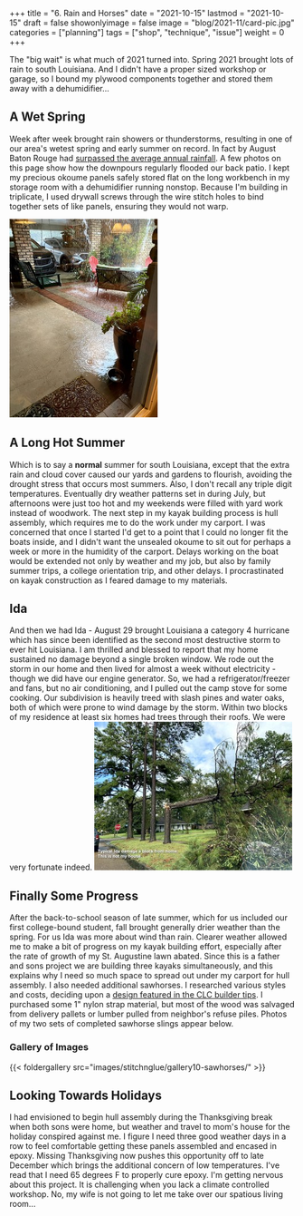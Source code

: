 +++
title = "6. Rain and Horses"
date = "2021-10-15"
lastmod = "2021-10-15"
draft = false
showonlyimage = false
image = "blog/2021-11/card-pic.jpg"
categories = ["planning"]
tags = ["shop", "technique", "issue"]
weight = 0
+++

The "big wait" is what much of 2021 turned into.
Spring 2021 brought lots of rain to south Louisiana.<!--more--> And I didn't have a proper sized workshop or garage, so I bound my plywood components together and stored them away with a dehumidifier...

## A Wet Spring
Week after week brought rain showers or thunderstorms, resulting in one of our area's wetest spring and early summer on record. In fact by August Baton Rouge had [surpassed the average annual rainfall](https://www.theadvocate.com/baton_rouge/article_b8a0f68a-faec-11eb-8941-ffd454aa46ba.html). A few photos on this page show how the downpours regularly flooded our back patio. I kept my precious okoume panels safely stored flat on the long workbench in my storage room with a dehumidifier running nonstop. Because I'm building in triplicate, I used drywall screws through the wire stitch holes to bind together sets of like panels, ensuring they would not warp.

![rain pours down](rains-flood-back-patio-thumb.jpg "Heavy rain in my backyard")

## A Long Hot Summer
Which is to say a **normal** summer for south Louisiana, except that the extra rain and cloud cover caused our yards and gardens to flourish, avoiding the drought stress that occurs most summers. Also, I don't recall any triple digit temperatures. Eventually dry weather patterns set in during July, but afternoons were just too hot and my weekends were filled with yard work instead of woodwork.  The next step in my kayak building process is hull assembly, which requires me to do the work under my carport. I was concerned that once I started I'd get to a point that I could no longer fit the boats inside, and I didn't want the unsealed okoume to sit out for perhaps a week or more in the humidity of the carport. Delays working on the boat would be extended not only by weather and my job, but also by family summer trips, a college orientation trip, and other delays. I  procrastinated on kayak construction as I feared damage to my materials.


## Ida
And then we had Ida - August 29 brought Louisiana a category 4 hurricane which has since been identified as the second most destructive storm to ever hit Louisiana. I am thrilled and blessed to report that my home sustained no damage beyond a single broken window. We rode out the storm in our home and then lived for almost a week without electricity - though we did have our engine generator. So, we had a refrigerator/freezer and fans, but no air conditioning, and I pulled out the camp stove for some cooking. Our subdivision is heavily treed with slash pines and water oaks, both of which were prone to wind damage by the storm. Within two blocks of my residence at least six homes had trees through their roofs. We were very fortunate indeed.
![Hurricane Ida damage](hurricane-ida-damage-thumb.jpg "Felled tree from hurricane Ida")

## Finally Some Progress
After the back-to-school season of late summer, which for us included our first college-bound student, fall brought generally drier weather than the spring. For us Ida was more about wind than rain. Clearer weather allowed me to make a bit of progress on my kayak building effort, especially after the rate of growth of my St. Augustine lawn abated. Since this is a father and sons project we are building three kayaks simultaneously, and this explains why I need so much space to spread out under my carport for hull assembly. I also needed additional sawhorses. I researched various styles and costs, deciding upon a [design featured in the CLC builder tips](https://www.clcboats.com/shoptips/stitch_glue/sawhorses_slings.html). I purchased some 1" nylon strap material, but most of the wood was salvaged from delivery pallets or lumber pulled from neighbor's refuse piles. Photos of my two sets of completed sawhorse slings appear below.

### Gallery of Images

{{< foldergallery src="images/stitchnglue/gallery10-sawhorses/" >}}
<br>

## Looking Towards Holidays
I had envisioned to begin hull assembly during the Thanksgiving break when both sons were home, but weather and travel to mom's house for the holiday conspired against me. I figure I need three good weather days in a row to feel comfortable getting these panels assembled and encased in epoxy. Missing Thanksgiving now pushes this opportunity off to late December which brings the additional concern of low temperatures. I've read that I need 65 degrees F to properly cure epoxy. I'm getting nervous about this project. It is challenging when you lack a climate controlled workshop. No, my wife is not going to let me take over our spatious living room...
